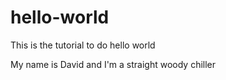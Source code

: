 # hello-world
This is the tutorial to do hello world

My name is David and I'm a straight woody chiller
